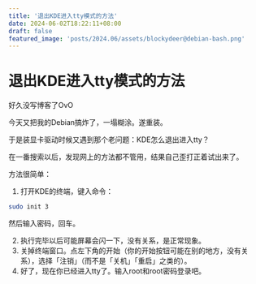 ```yaml
---
title: '退出KDE进入tty模式的方法'
date: 2024-06-02T18:22:11+08:00
draft: false
featured_image: 'posts/2024.06/assets/blockydeer@debian-bash.png'
---
```


# 退出KDE进入tty模式的方法

好久没写博客了OvO

今天又把我的Debian搞炸了，一塌糊涂。遂重装。

于是装显卡驱动时候又遇到那个老问题：KDE怎么退出进入tty？

在一番搜索以后，发现网上的方法都不管用，结果自己歪打正着试出来了。

方法很简单：

1. 打开KDE的终端，键入命令：  
```bash
sudo init 3
```
然后输入密码，回车。

2. 执行完毕以后可能屏幕会闪一下，没有关系，是正常现象。
3. 关掉终端窗口。点左下角的开始（你的开始按钮可能在别的地方，没有关系），选择「注销」（而不是「关机」「重启」之类的）。
4. 好了，现在你已经进入tty了。输入root和root密码登录吧。
